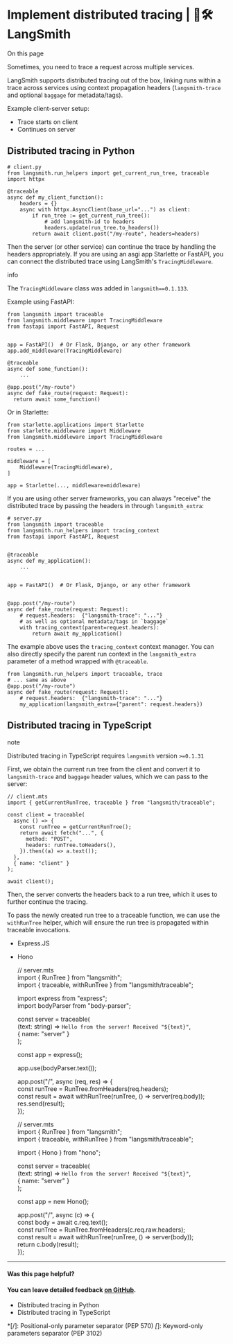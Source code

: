 # Implement distributed tracing | 🦜️🛠️ LangSmith

On this page

Sometimes, you need to trace a request across multiple services.

LangSmith supports distributed tracing out of the box, linking runs within a trace across services using context propagation headers (`langsmith-trace` and optional `baggage` for metadata/tags).

Example client-server setup:

  * Trace starts on client
  * Continues on server

## Distributed tracing in Python​
    
    
    # client.py  
    from langsmith.run_helpers import get_current_run_tree, traceable  
    import httpx  
      
    @traceable  
    async def my_client_function():  
        headers = {}  
        async with httpx.AsyncClient(base_url="...") as client:  
            if run_tree := get_current_run_tree():  
                # add langsmith-id to headers  
                headers.update(run_tree.to_headers())  
            return await client.post("/my-route", headers=headers)  
    

Then the server (or other service) can continue the trace by handling the headers appropriately. If you are using an asgi app Starlette or FastAPI, you can connect the distributed trace using LangSmith's `TracingMiddleware`.

info

The `TracingMiddleware` class was added in `langsmith==0.1.133`.

Example using FastAPI:
    
    
    from langsmith import traceable  
    from langsmith.middleware import TracingMiddleware  
    from fastapi import FastAPI, Request  
      
      
    app = FastAPI()  # Or Flask, Django, or any other framework  
    app.add_middleware(TracingMiddleware)  
      
    @traceable  
    async def some_function():  
        ...  
      
    @app.post("/my-route")  
    async def fake_route(request: Request):  
      return await some_function()  
    

Or in Starlette:
    
    
    from starlette.applications import Starlette  
    from starlette.middleware import Middleware  
    from langsmith.middleware import TracingMiddleware  
      
    routes = ...  
      
    middleware = [  
        Middleware(TracingMiddleware),  
    ]  
      
    app = Starlette(..., middleware=middleware)  
    

If you are using other server frameworks, you can always "receive" the distributed trace by passing the headers in through `langsmith_extra`:
    
    
    # server.py  
    from langsmith import traceable  
    from langsmith.run_helpers import tracing_context  
    from fastapi import FastAPI, Request  
      
      
    @traceable  
    async def my_application():  
        ...  
      
      
    app = FastAPI()  # Or Flask, Django, or any other framework  
      
      
    @app.post("/my-route")  
    async def fake_route(request: Request):  
        # request.headers:  {"langsmith-trace": "..."}  
        # as well as optional metadata/tags in `baggage`  
        with tracing_context(parent=request.headers):  
            return await my_application()  
    

The example above uses the `tracing_context` context manager. You can also directly specify the parent run context in the `langsmith_extra` parameter of a method wrapped with `@traceable`.
    
    
    from langsmith.run_helpers import traceable, trace  
    # ... same as above  
    @app.post("/my-route")  
    async def fake_route(request: Request):  
        # request.headers:  {"langsmith-trace": "..."}  
        my_application(langsmith_extra={"parent": request.headers})  
    

## Distributed tracing in TypeScript​

note

Distributed tracing in TypeScript requires `langsmith` version `>=0.1.31`

First, we obtain the current run tree from the client and convert it to `langsmith-trace` and `baggage` header values, which we can pass to the server:
    
    
    // client.mts  
    import { getCurrentRunTree, traceable } from "langsmith/traceable";  
      
    const client = traceable(  
      async () => {  
        const runTree = getCurrentRunTree();  
        return await fetch("...", {  
          method: "POST",  
          headers: runTree.toHeaders(),  
        }).then((a) => a.text());  
      },  
      { name: "client" }  
    );  
      
    await client();  
    

Then, the server converts the headers back to a run tree, which it uses to further continue the tracing.

To pass the newly created run tree to a traceable function, we can use the `withRunTree` helper, which will ensure the run tree is propagated within traceable invocations.

  * Express.JS
  * Hono

    
    
    // server.mts  
    import { RunTree } from "langsmith";  
    import { traceable, withRunTree } from "langsmith/traceable";  
      
    import express from "express";  
    import bodyParser from "body-parser";  
      
    const server = traceable(  
      (text: string) => `Hello from the server! Received "${text}"`,  
      { name: "server" }  
    );  
      
    const app = express();  
      
    app.use(bodyParser.text());  
      
    app.post("/", async (req, res) => {  
      const runTree = RunTree.fromHeaders(req.headers);  
      const result = await withRunTree(runTree, () => server(req.body));  
      res.send(result);  
    });  
    
    
    
    // server.mts  
    import { RunTree } from "langsmith";  
    import { traceable, withRunTree } from "langsmith/traceable";  
      
    import { Hono } from "hono";  
      
    const server = traceable(  
      (text: string) => `Hello from the server! Received "${text}"`,  
      { name: "server" }  
    );  
      
    const app = new Hono();  
      
    app.post("/", async (c) => {  
      const body = await c.req.text();  
      const runTree = RunTree.fromHeaders(c.req.raw.headers);  
      const result = await withRunTree(runTree, () => server(body));  
      return c.body(result);  
    });  
    

* * *

#### Was this page helpful?

  

#### You can leave detailed feedback [on GitHub](https://github.com/langchain-ai/langsmith-docs/issues/new?title=DOC%3A+%3CPlease+write+a+comprehensive+title+after+the+%27DOC%3A+%27+prefix%3E).

  * Distributed tracing in Python
  * Distributed tracing in TypeScript

  *[/]: Positional-only parameter separator (PEP 570)
  *[*]: Keyword-only parameters separator (PEP 3102)